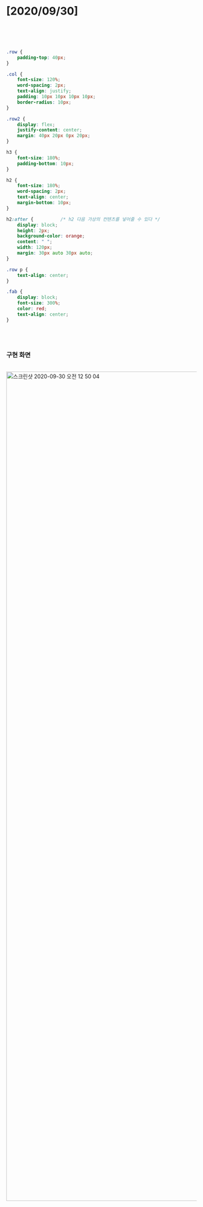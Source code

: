 # [2020/09/30]







</br></br></br>



``` css
.row {
    padding-top: 40px;
}

.col {
    font-size: 120%;
    word-spacing: 2px;
    text-align: justify;
    padding: 10px 10px 10px 10px;
    border-radius: 10px;
}

.row2 {
    display: flex;
    justify-content: center;
    margin: 40px 20px 0px 20px;
}

h3 {
    font-size: 180%;
    padding-bottom: 10px;
}

h2 {
    font-size: 180%;
    word-spacing: 2px;
    text-align: center;
    margin-bottom: 10px;
}

h2:after {          /* h2 다음 가상의 컨텐츠를 넣어줄 수 있다 */
    display: block;
    height: 2px;
    background-color: orange;
    content: " ";
    width: 120px;
    margin: 30px auto 30px auto;
}

.row p {
    text-align: center;
}

.fab {
    display: block;
    font-size: 300%;
    color: red;
    text-align: center;
}

```



</br></br>



### 구현 화면 

</br> 

<img width="2190" alt="스크린샷 2020-09-30 오전 12 50 04" src="https://user-images.githubusercontent.com/48006103/94582278-0587f900-02b7-11eb-9b63-62ab44a60e75.png">







